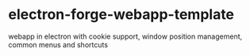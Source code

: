 # electron-forge-webapp-template
webapp in electron with cookie support, window position management, common menus and shortcuts
